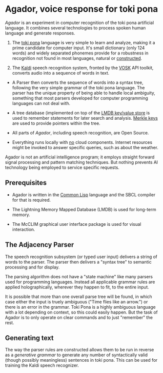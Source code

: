 # Agador, voice response for toki pona

*Agador* is an experiment in computer recognition of the toki pona
artificial language.  It combines several technologies to process spoken
human language and generate responses.

1. The [toki pona](tokipona.org) language is very simple to learn and analyze,
making it a prime candidate for computer input.  It's small dictionary
(only 124 words) and widely separated phonemes provide for a robustness
in recognition not found in most languages, natural or
[constructed](https://en.wikipedia.org/wiki/Constructed_language).

2. The [Kaldi](http://kaldi-asr.org/) speech recognition
system, fronted by the [VOSK](https://alphacephei.com/vosk/) API toolkit,
converts audio into a sequence of words in text.

* A Parser then converts the sequence of words into a syntax
tree, following the very simple grammar of the toki pona language.
The parser has the unique property of being able to handle local ambiguity,
something that most parsers developed for computer programming languages
can not deal with.

* A tree database (implemented on top of the
[LMDB key/value store](https://en.wikipedia.org/wiki/Lightning_Memory-Mapped_Database)
is used to remember statements for later search and analysis.
[Merkle keys](https://en.wikipedia.org/wiki/Merkle_signature_scheme) are
used to provide pointers within the tree.

* All parts of *Agador*, including speech recognition, are Open Source.

* Everything runs locally with <u>no</u> cloud components.
Internet resources might be invoked to answer specific queries,
such as about the weather.

Agador is not an artificial intelligence program; it employs straight
forward signal processing and pattern matching techniques.  But nothing
prevents AI technology being employed to service specific requests.

## Prerequisites

* Agador is written in the
[Common Lisp](https://en.wikipedia.org/wiki/Common_Lisp) language
and the SBCL compiler for that is required.

* The Lightning Memory Mapped Database (LMDB) is used for long-term memory.

* The McCLIM graphical user interface package is used for visual interaction.

## The Adjacency Parser

The speech recognition subsystem (or typed user input) delivers a
string of words to the parser.  The parser then delivers a
"syntax tree" to semantic processing and for display.

The parsing algorithm does not have a "state machine" like many parsers
used for programming languages.  Instead all applicable grammar rules
are applied holographically, wherever they happen to fit, to the
entire input.

It is possible that more than one overall parse tree will be found,
in which case either the input is truely ambiguous ("Time flies
like an arrow.") or there is an error in the grammar.  Toki Pona is a highly
ambiguous language with a lot depending on context, so this could
easily happen.  But the task of Agador is to only operate on clear
commands and to just "remember" the rest.

## Generating text
The way the parser rules are constructed allows them to be run in reverse
as a *generative grammar* to generate any number of syntactically valid
(though possibly meaningless) sentences in toki pona.  This can be
used for training the Kaldi speech recognizer.

